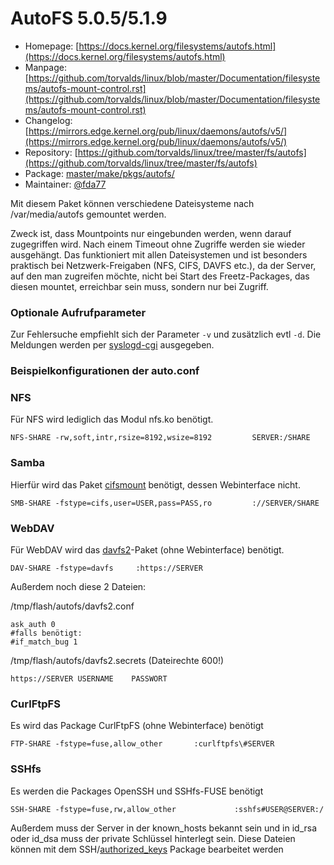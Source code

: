 # AutoFS 5.0.5/5.1.9
  - Homepage: [https://docs.kernel.org/filesystems/autofs.html](https://docs.kernel.org/filesystems/autofs.html)
  - Manpage: [https://github.com/torvalds/linux/blob/master/Documentation/filesystems/autofs-mount-control.rst](https://github.com/torvalds/linux/blob/master/Documentation/filesystems/autofs-mount-control.rst)
  - Changelog: [https://mirrors.edge.kernel.org/pub/linux/daemons/autofs/v5/](https://mirrors.edge.kernel.org/pub/linux/daemons/autofs/v5/)
  - Repository: [https://github.com/torvalds/linux/tree/master/fs/autofs](https://github.com/torvalds/linux/tree/master/fs/autofs)
  - Package: [master/make/pkgs/autofs/](https://github.com/Freetz-NG/freetz-ng/tree/master/make/pkgs/autofs/)
  - Maintainer: [@fda77](https://github.com/fda77)

Mit diesem Paket können verschiedene Dateisysteme nach /var/media/autofs
gemountet werden.

Zweck ist, dass Mountpoints nur eingebunden werden, wenn darauf
zugegriffen wird. Nach einem Timeout ohne Zugriffe werden sie wieder
ausgehängt. Das funktioniert mit allen Dateisystemen und ist besonders
praktisch bei Netzwerk-Freigaben (NFS, CIFS, DAVFS etc.), da der Server,
auf den man zugreifen möchte, nicht bei Start des Freetz-Packages, das
diesen mountet, erreichbar sein muss, sondern nur bei Zugriff.

### Optionale Aufrufparameter

Zur Fehlersuche empfiehlt sich der Parameter `-v` und zusätzlich evtl
`-d`. Die Meldungen werden per [syslogd-cgi](syslogd.md)
ausgegeben.



### Beispielkonfigurationen der auto.conf

### NFS

Für NFS wird lediglich das Modul nfs.ko benötigt.

```
NFS-SHARE -rw,soft,intr,rsize=8192,wsize=8192         SERVER:/SHARE
```

### Samba

Hierfür wird das Paket [cifsmount](cifsmount.md) benötigt,
dessen Webinterface nicht.

```
SMB-SHARE -fstype=cifs,user=USER,pass=PASS,ro         ://SERVER/SHARE
```

### WebDAV

Für WebDAV wird das [davfs2](davfs2.html)-Paket (ohne
Webinterface) benötigt.

```
DAV-SHARE -fstype=davfs     :https://SERVER
```

Außerdem noch diese 2 Dateien:

/tmp/flash/autofs/davfs2.conf

```
ask_auth 0
#falls benötigt:
#if_match_bug 1
```

/tmp/flash/autofs/davfs2.secrets (Dateirechte 600!)

```
https://SERVER USERNAME    PASSWORT
```

### CurlFtpFS

Es wird das Package CurlFtpFS (ohne Webinterface) benötigt

```
FTP-SHARE -fstype=fuse,allow_other       :curlftpfs\#SERVER
```

### SSHfs

Es werden die Packages OpenSSH und SSHfs-FUSE benötigt

```
SSH-SHARE -fstype=fuse,rw,allow_other             :sshfs#USER@SERVER:/
```

Außerdem muss der Server in der known_hosts bekannt sein und in id_rsa
oder id_dsa muss der private Schlüssel hinterlegt sein. Diese Dateien
können mit dem SSH/[authorized_keys](authorized-keys.md)
Package bearbeitet werden

